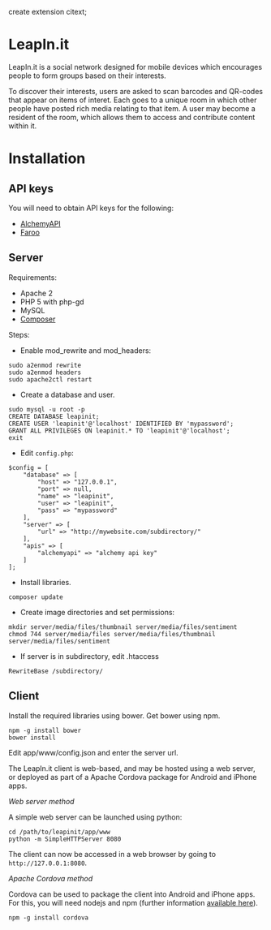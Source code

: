 create extension citext;

LeapIn.it
=========

LeapIn.it is a social network designed for mobile devices which encourages people to form groups based on their interests.

To discover their interests, users are asked to scan barcodes and QR-codes that appear on items of interet. Each goes to a unique room in which other people have posted rich media relating to that item. A user may become a resident of the room, which allows them to access and contribute content within it.


Installation
============


API keys
--------
You will need to obtain API keys for the following:
* [AlchemyAPI](http://www.alchemyapi.com/)
* [Faroo](http://www.faroo.com/)

Server
------

Requirements:
* Apache 2
* PHP 5 with php-gd
* MySQL
* [Composer](https://getcomposer.org/download/)

Steps:
* Enable mod_rewrite and mod_headers:
```
sudo a2enmod rewrite
sudo a2enmod headers
sudo apache2ctl restart
```
* Create a database and user.
```
sudo mysql -u root -p
CREATE DATABASE leapinit;
CREATE USER 'leapinit'@'localhost' IDENTIFIED BY 'mypassword';
GRANT ALL PRIVILEGES ON leapinit.* TO 'leapinit'@'localhost';
exit
```
* Edit `config.php`:
```
$config = [
	"database" => [
		"host" => "127.0.0.1",
		"port" => null,
		"name" => "leapinit",
		"user" => "leapinit",
		"pass" => "mypassword"
	],
	"server" => [
		"url" => "http://mywebsite.com/subdirectory/"
	],
	"apis" => [
		"alchemyapi" => "alchemy api key"
	]
];
```
* Install libraries.
```
composer update
``` 
* Create image directories and set permissions:
```
mkdir server/media/files/thumbnail server/media/files/sentiment
chmod 744 server/media/files server/media/files/thumbnail server/media/files/sentiment
```
* If server is in subdirectory, edit .htaccess
```
RewriteBase /subdirectory/
```


Client
------

Install the required libraries using bower. Get bower using npm.

```
npm -g install bower
bower install
```

Edit app/www/config.json and enter the server url.

The LeapIn.it client is web-based, and may be hosted using a web server, or deployed as part of a Apache Cordova package for Android and iPhone apps.

_Web server method_

A simple web server can be launched using python:

```
cd /path/to/leapinit/app/www
python -m SimpleHTTPServer 8080
```

The client can now be accessed in a web browser by going to `http://127.0.0.1:8080`.


_Apache Cordova method_

Cordova can be used to package the client into Android and iPhone apps. For this, you will need nodejs and npm (further information [available here](http://cordova.apache.org/docs/en/3.4.0/guide_cli_index.md.html#The%20Command-Line%20Interface)).

```
npm -g install cordova
```
